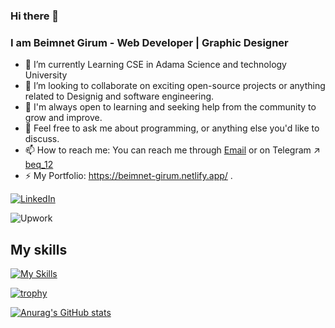 ### Hi there 👋

<!--
**poricf/poricf** is a ✨ _special_ ✨ repository because its `README.md` (this file) appears on your GitHub profile.


-->
### I am Beimnet Girum -  Web Developer | Graphic Designer
- 🔭 I’m currently Learning CSE in Adama Science and technology University
- 👯  I’m looking to collaborate on exciting open-source projects or anything related to Designig and software engineering.
- 🤔  I'm always open to learning and seeking help from the community to grow and improve.
- 💬 Feel free to ask me about programming, or anything else you'd like to discuss.
- 📫 How to reach me: You can reach me through  [Email](mailto:girumbeimnet74@gamil.com) or on Telegram ↗ [beq_12](https://t.me/beq_12)
- ⚡ My Portfolio: https://beimnet-girum.netlify.app/ .


[![LinkedIn](https://img.shields.io/badge/LinkedIn-blue?style=for-the-badge&logo=LinkedIn&logoColor=white)](www.linkedin.com/in/beq12)


![Upwork](https://img.shields.io/badge/Upwork-green?style=for-the-badge&logo=Upwork&logoColor=white)
## My skills
[![My Skills](https://skillicons.dev/icons?i=cpp,mysql,py,html,css,javascript,vscode,java)](https://skillicons.dev)

[![trophy](https://github-profile-trophy.vercel.app/?username=BequeenCode&theme=onedark)](https://github.com/poricf/github-profile-trophy)


[![Anurag's GitHub stats](https://github-readme-stats.vercel.app/api?username=BequeenCode&theme=vue-dark)](https://github.com/BequeenCode/github-readme-stats)
